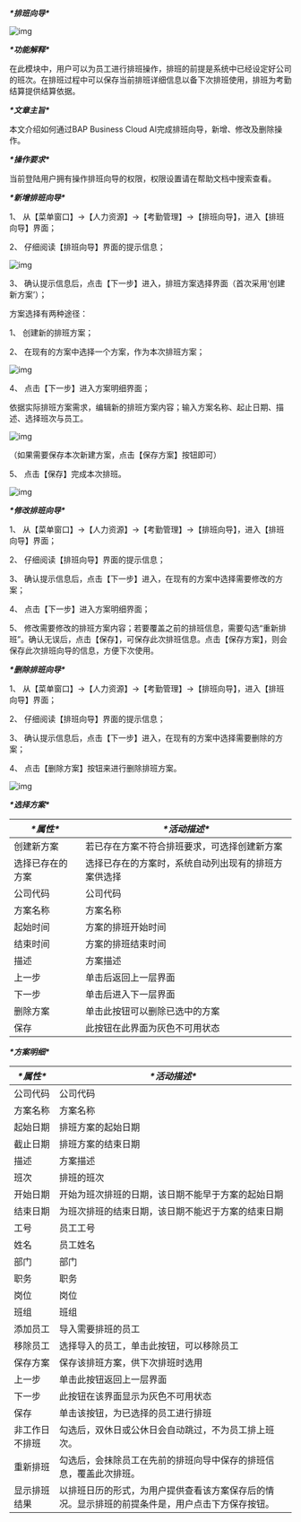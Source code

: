 ***\*排班向导\****

![img](图片/标题.png)

***\*功能解释\****

在此模块中，用户可以为员工进行排班操作，排班的前提是系统中已经设定好公司的班次。在排班过程中可以保存当前排班详细信息以备下次排班使用，排班为考勤结算提供结算依据。

 

***\*文章主旨\****

本文介绍如何通过BAP Business Cloud AI完成排班向导，新增、修改及删除操作。

***\*操作要求\****

当前登陆用户拥有操作排班向导的权限，权限设置请在帮助文档中搜索查看。

***\*新增排班向导\****

1、 从【菜单窗口】->【人力资源】->【考勤管理】->【排班向导】，进入【排班向导】界面；

2、 仔细阅读【排班向导】界面的提示信息；

![img](图片/向导1.png) 

3、 确认提示信息后，点击【下一步】进入，排班方案选择界面（首次采用‘创建新方案’）；

方案选择有两种途径：

1、 创建新的排班方案；

2、 在现有的方案中选择一个方案，作为本次排班方案；

![img](图片/向导2.png) 

4、 点击【下一步】进入方案明细界面；

依据实际排班方案需求，编辑新的排班方案内容；输入方案名称、起止日期、描述、选择班次与员工。

![img](图片/向导3.png) 

（如果需要保存本次新建方案，点击【保存方案】按钮即可）

5、 点击【保存】完成本次排班。

![img](图片/向导4.png) 

***\*修改排班向导\****

1、 从【菜单窗口】->【人力资源】->【考勤管理】->【排班向导】，进入【排班向导】界面；

2、 仔细阅读【排班向导】界面的提示信息；

3、 确认提示信息后，点击【下一步】进入，在现有的方案中选择需要修改的方案；

4、 点击【下一步】进入方案明细界面；

5、 修改需要修改的排班方案内容；若要覆盖之前的排班信息，需要勾选“重新排班”。确认无误后，点击【保存】，可保存此次排班信息。点击【保存方案】，则会保存此次排班向导的信息，方便下次使用。

***\*删除排班向导\****

1、 从【菜单窗口】->【人力资源】->【考勤管理】->【排班向导】，进入【排班向导】界面；

2、 仔细阅读【排班向导】界面的提示信息；

3、 确认提示信息后，点击【下一步】进入，在现有的方案中选择需要删除的方案；

4、 点击【删除方案】按钮来进行删除排班方案。

![img](图片/向导5.png) 

***\*选择方案\****

| ***\*属性\****   | ***\*活动描述\****                                   |
| ---------------- | ---------------------------------------------------- |
| 创建新方案       | 若已存在方案不符合排班要求，可选择创建新方案         |
| 选择已存在的方案 | 选择已存在的方案时，系统自动列出现有的排班方案供选择 |
| 公司代码         | 公司代码                                             |
| 方案名称         | 方案名称                                             |
| 起始时间         | 方案的排班开始时间                                   |
| 结束时间         | 方案的排班结束时间                                   |
| 描述             | 方案描述                                             |
| 上一步           | 单击后返回上一层界面                                 |
| 下一步           | 单击后进入下一层界面                                 |
| 删除方案         | 单击此按钮可以删除已选中的方案                       |
| 保存             | 此按钮在此界面为灰色不可用状态                       |

***\*方案明细\****

| ***\*属性\**** | ***\*活动描述\****                                           |
| -------------- | ------------------------------------------------------------ |
| 公司代码       | 公司代码                                                     |
| 方案名称       | 方案名称                                                     |
| 起始日期       | 排班方案的起始日期                                           |
| 截止日期       | 排班方案的结束日期                                           |
| 描述           | 方案描述                                                     |
| 班次           | 排班的班次                                                   |
| 开始日期       | 开始为班次排班的日期，该日期不能早于方案的起始日期           |
| 结束日期       | 为班次排班的结束日期，该日期不能迟于方案的结束日期           |
| 工号           | 员工工号                                                     |
| 姓名           | 员工姓名                                                     |
| 部门           | 部门                                                         |
| 职务           | 职务                                                         |
| 岗位           | 岗位                                                         |
| 班组           | 班组                                                         |
| 添加员工       | 导入需要排班的员工                                           |
| 移除员工       | 选择导入的员工，单击此按钮，可以移除员工                     |
| 保存方案       | 保存该排班方案，供下次排班时选用                             |
| 上一步         | 单击此按钮返回上一层界面                                     |
| 下一步         | 此按钮在该界面显示为灰色不可用状态                           |
| 保存           | 单击该按钮，为已选择的员工进行排班                           |
| 非工作日不排班 | 勾选后，双休日或公休日会自动跳过，不为员工排上班次。         |
| 重新排班       | 勾选后，会抹除员工在先前的排班向导中保存的排班信息，覆盖此次排班。 |
| 显示排班结果   | 以排班日历的形式，为用户提供查看该方案保存后的情况。显示排班的前提条件是，用户点击下方保存按钮。 |

 